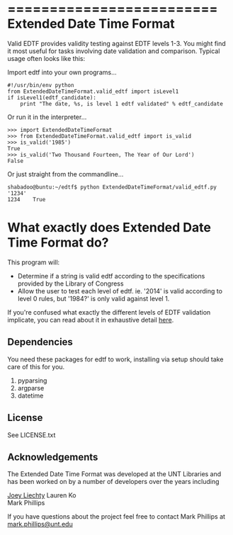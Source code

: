 =========================
Extended Date Time Format
=========================

Valid EDTF provides validity testing against EDTF levels 1-3. You might find it most useful for tasks involving date validation and comparison. Typical usage often looks like this:

Import edtf into your own programs...

    #!/usr/bin/env python
    from ExtendedDateTimeFormat.valid_edtf import isLevel1
    if isLevel1(edtf_candidate):
        print "The date, %s, is level 1 edtf validated" % edtf_candidate

Or run it in the interpreter...
    
    >>> import ExtendedDateTimeFormat
    >>> from ExtendedDateTimeFormat.valid_edtf import is_valid
    >>> is_valid('1985')
    True
    >>> is_valid('Two Thousand Fourteen, The Year of Our Lord')
    False

Or just straight from the commandline...

    shabadoo@buntu:~/edtf$ python ExtendedDateTimeFormat/valid_edtf.py '1234'
    1234	True

What exactly does Extended Date Time Format do?
===============================================

This program will:

* Determine if a string is valid edtf according to the specifications provided by the Library of Congress
* Allow the user to test each level of edtf.
  ie. '2014' is valid according to level 0 rules, but '1984?' is only valid against level 1.

If you're confused what exactly the different levels of EDTF validation implicate, you can read about it in exhaustive detail [here](http://www.loc.gov/standards/datetime/pre-submission.html).

Dependencies
------------

You need these packages for edtf to work, installing via setup should take care of this for you.

1. pyparsing
2. argparse
3. datetime

License
-------

See LICENSE.txt


Acknowledgements
----------------

The Extended Date Time Format was developed at the UNT Libraries and has been worked on by a number of developers over the years including

[Joey Liechty](https://github.com/yeahdef) 
Lauren Ko  
Mark Phillips  

If you have questions about the project feel free to contact Mark Phillips at mark.phillips@unt.edu
